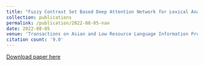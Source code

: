 ```yaml
---
title: "Fuzzy Contrast Set Based Deep Attention Network for Lexical Analysis and Mental Health Treatment"
collection: publications
permalink: /publication/2022-08-05-nan
date: 2022-08-05
venue: 'Transactions on Asian and Low Resource Language Information Processing'
citation count: '9.0'
---
```

[Download paper here](https://scholar.google.com/citations?view_op=view_citation&hl=en&user=CCckbEUAAAAJ&cstart=20&pagesize=80&citation_for_view=CCckbEUAAAAJ:S16KYo8Pm5AC)
